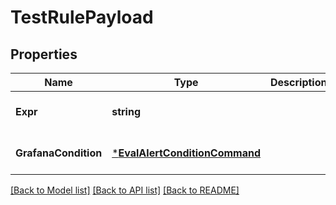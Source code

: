# TestRulePayload

## Properties
Name | Type | Description | Notes
------------ | ------------- | ------------- | -------------
**Expr** | **string** |  | [optional] [default to null]
**GrafanaCondition** | [***EvalAlertConditionCommand**](EvalAlertConditionCommand.md) |  | [optional] [default to null]

[[Back to Model list]](../README.md#documentation-for-models) [[Back to API list]](../README.md#documentation-for-api-endpoints) [[Back to README]](../README.md)


